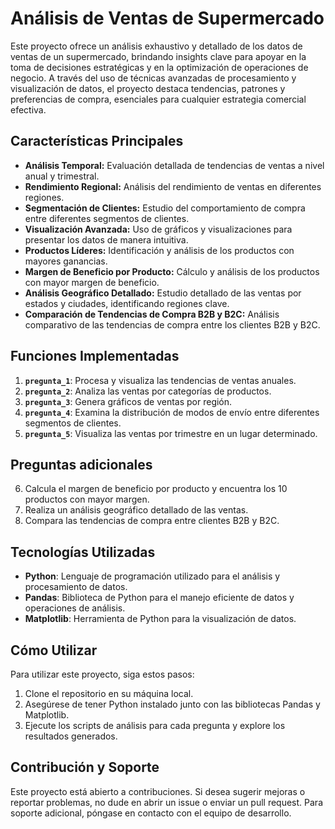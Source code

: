 # Análisis de Ventas de Supermercado

Este proyecto ofrece un análisis exhaustivo y detallado de los datos de ventas de un supermercado, brindando insights clave para apoyar en la toma de decisiones estratégicas y en la optimización de operaciones de negocio. A través del uso de técnicas avanzadas de procesamiento y visualización de datos, el proyecto destaca tendencias, patrones y preferencias de compra, esenciales para cualquier estrategia comercial efectiva.

## Características Principales

- **Análisis Temporal:** Evaluación detallada de tendencias de ventas a nivel anual y trimestral.
- **Rendimiento Regional:** Análisis del rendimiento de ventas en diferentes regiones.
- **Segmentación de Clientes:** Estudio del comportamiento de compra entre diferentes segmentos de clientes.
- **Visualización Avanzada:** Uso de gráficos y visualizaciones para presentar los datos de manera intuitiva.
- **Productos Líderes:** Identificación y análisis de los productos con mayores ganancias.
- **Margen de Beneficio por Producto:** Cálculo y análisis de los productos con mayor margen de beneficio.
- **Análisis Geográfico Detallado:** Estudio detallado de las ventas por estados y ciudades, identificando regiones clave.
- **Comparación de Tendencias de Compra B2B y B2C:** Análisis comparativo de las tendencias de compra entre los clientes B2B y B2C.

## Funciones Implementadas

1. **`pregunta_1`**: Procesa y visualiza las tendencias de ventas anuales.
2. **`pregunta_2`**: Analiza las ventas por categorías de productos.
3. **`pregunta_3`**: Genera gráficos de ventas por región.
4. **`pregunta_4`**: Examina la distribución de modos de envío entre diferentes segmentos de clientes.
5. **`pregunta_5`**: Visualiza las ventas por trimestre en un lugar determinado.

## Preguntas adicionales 
6.  Calcula el margen de beneficio por producto y encuentra los 10 productos con mayor margen.
7.  Realiza un análisis geográfico detallado de las ventas.
8.  Compara las tendencias de compra entre clientes B2B y B2C.

## Tecnologías Utilizadas

- **Python**: Lenguaje de programación utilizado para el análisis y procesamiento de datos.
- **Pandas**: Biblioteca de Python para el manejo eficiente de datos y operaciones de análisis.
- **Matplotlib**: Herramienta de Python para la visualización de datos.

## Cómo Utilizar

Para utilizar este proyecto, siga estos pasos:
1. Clone el repositorio en su máquina local.
2. Asegúrese de tener Python instalado junto con las bibliotecas Pandas y Matplotlib.
3. Ejecute los scripts de análisis para cada pregunta y explore los resultados generados.

## Contribución y Soporte

Este proyecto está abierto a contribuciones. Si desea sugerir mejoras o reportar problemas, no dude en abrir un issue o enviar un pull request. Para soporte adicional, póngase en contacto con el equipo de desarrollo.
